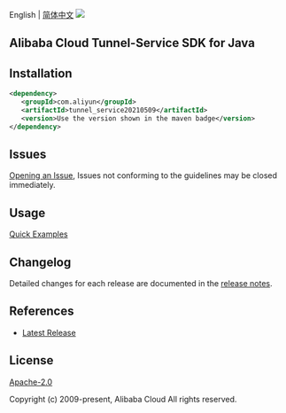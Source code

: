 English | [简体中文](README-CN.md)
![](https://aliyunsdk-pages.alicdn.com/icons/AlibabaCloud.svg)

## Alibaba Cloud Tunnel-Service SDK for Java

## Installation

```xml
<dependency>
   <groupId>com.aliyun</groupId>
   <artifactId>tunnel_service20210509</artifactId>
   <version>Use the version shown in the maven badge</version>
</dependency>
```

## Issues
[Opening an Issue](https://github.com/aliyun/alibabacloud-java-sdk/issues/new), Issues not conforming to the guidelines may be closed immediately.

## Usage
[Quick Examples](https://github.com/aliyun/alibabacloud-java-sdk/blob/master/docs/0-Examples-EN.md#quick-examples)

## Changelog
Detailed changes for each release are documented in the [release notes](./ChangeLog.txt).

## References
* [Latest Release](https://github.com/aliyun/alibabacloud-java-sdk/)

## License
[Apache-2.0](http://www.apache.org/licenses/LICENSE-2.0)

Copyright (c) 2009-present, Alibaba Cloud All rights reserved.